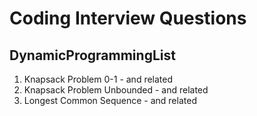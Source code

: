 # Coding Interview Questions

## DynamicProgrammingList
 1. Knapsack Problem 0-1 - and related
 2. Knapsack Problem Unbounded - and related
 3. Longest Common Sequence - and related
